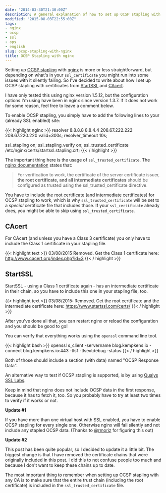 ```yaml
---
date: "2014-03-30T21:30:00Z"
description: A general explanation of how to set up OCSP stapling with nginx.
modified: "2015-08-03T22:55:00Z"
tags:
- nginx
- ocsp
- ssl
- ops
- english
slug: ocsp-stapling-with-nginx
title: OCSP Stapling with nginx
---
```


Setting up [OCSP stapling](https://en.wikipedia.org/wiki/OCSP_stapling) with [nginx](http://nginx.org/) is more or less straightforward, but depending on what's in your `ssl_certificate` you might run into some issues with it silently failing. So I've decided to write about how I set up OCSP stapling with certificates from [StartSSL](https://www.startssl.com/) and [CAcert](http://www.cacert.org/).

I have only tested this using nginx version 1.5.12, but the configuration options I'm using have been in nginx since version 1.3.7. If it does not work for some reason, feel free to leave a comment below.

To enable OCSP stapling, you simply have to add the following lines to your (already SSL enabled) site:

{{< highlight nginx >}}
resolver                   8.8.8.8 8.8.4.4 208.67.222.222 208.67.220.220 valid=300s;
resolver_timeout           10s;

ssl_stapling               on;
ssl_stapling_verify        on;
ssl_trusted_certificate    /etc/nginx/certs/startssl.stapling.crt;
{{< / highlight >}}

The important thing here is the usage of `ssl_trusted_certificate`. The [nginx documentation](http://nginx.org/en/docs/http/ngx_http_ssl_module.html#ssl_stapling_verify) states that:

> For verification to work, the certificate of the server certificate issuer, **the root certificate, and all intermediate certificates** should be configured as trusted using the ssl_trusted_certificate directive.

You have to include the root certificate (and intermediate certificates) for OCSP stapling to work, which is why `ssl_trusted_certificate` will be set to a *special* certificate file that includes those. If your `ssl_certificate` already does, you might be able to skip using `ssl_trusted_certificate`.

## CAcert

For CAcert (and unless you have a Class 3 certificate) you only have to include the Class 1 certificate in your stapling file.

{{< highlight text >}}
03/08/2015 Removed. Get the Class 1 certificate here: http://www.cacert.org/index.php?id=3
{{< / highlight >}}

## StartSSL

StartSSL - using a Class 1 certificate again - has an intermediate certificate in their chain, so you have to include this one in your stapling file, too.

{{< highlight text >}}
03/08/2015: Removed. Get the root certificate and the intermediate certificate here: https://www.startssl.com/certs/
{{< / highlight >}}

After you've done all that, you can restart nginx or reload the configuration and you should be good to go!

You can verify that everything works using the `openssl` command line tool.

{{< highlight bash >}}
openssl s_client -servername blog.kempkens.io -connect blog.kempkens.io:443 -tls1 -tlsextdebug -status
{{< / highlight >}}

Both of those should include a section (with data) named "OCSP Response Data".

An alternative way to test if OCSP stapling is supported, is by using [Qualys SSL Labs](https://www.ssllabs.com/ssltest/).

Keep in mind that nginx does not include OCSP data in the first response, because it has to fetch it, too. So you probably have to try at least two times to verify if it works or not.

**Update #1**

If you have more than one virtual host with SSL enabled, you have to enable OCSP stapling for every single one. Otherwise nginx will fail silently and not include any stapled OCSP data. (Thanks to [@rmoriz](https://roland.io) for figuring this out)

**Update #2**

This post has been quite popular, so I decided to update it a little bit. The biggest change is that I have removed the certificate chains that were originally included in this post. I did this to not confuse people too much and because I don't want to keep these chains up to date.

The most important thing to remember when setting up OCSP stapling with any CA is to make sure that the entire trust chain (including the root certificate) is included in the `ssl_trusted_certificate` file.
